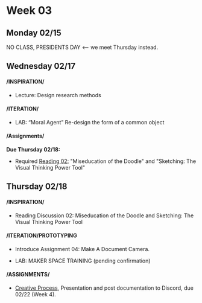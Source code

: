 # Week 03
## Monday 02/15

NO CLASS, PRESIDENTS DAY <-- we meet Thursday instead. 

## Wednesday 02/17

#### /INSPIRATION/
* Lecture: Design research methods 

#### /ITERATION/
* LAB: “Moral Agent” Re-design the form of a common object

#### /Assignments/ 

**Due Thursday 02/18:** 
* Required [Reading 02:](Reading_Responses.md) "Miseducation of the Doodle" and "Sketching: The Visual Thinking Power Tool" 


##  Thursday 02/18


#### /INSPIRATION/
* Reading Discussion 02: Miseducation of the Doodle and Sketching: The Visual Thinking Power Tool 

#### /ITERATION/PROTOTYPING
* Introduce Assignment 04: Make A Document Camera. 

* LAB: MAKER SPACE TRAINING (pending confirmation)


#### /ASSIGNMENTS/
 
* [Creative Process](Project1_creative_process.md), Presentation and post documentation to Discord, due 02/22 (Week 4).   
